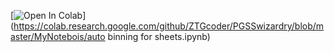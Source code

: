 
[![Open In Colab](https://colab.research.google.com/assets/colab-badge.svg)](https://colab.research.google.com/github/ZTGcoder/PGSSwizardry/blob/master/MyNotebois/auto binning for sheets.ipynb)
